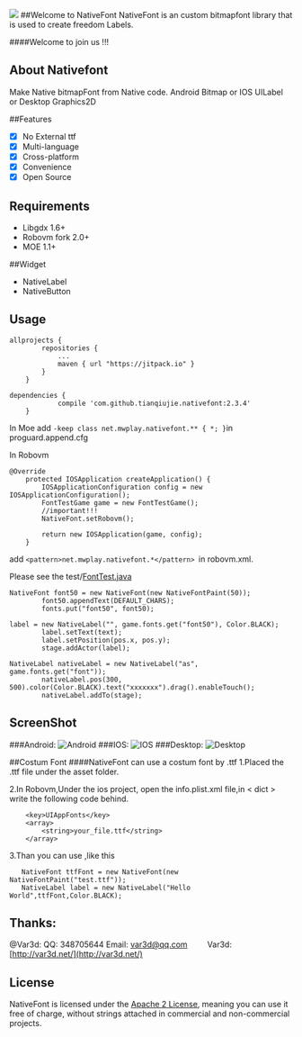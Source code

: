 [![](https://jitpack.io/v/tianqiujie/nativefont.svg)](https://jitpack.io/#tianqiujie/nativefont)
##Welcome to NativeFont
NativeFont is an custom bitmapfont library that is used to create freedom Labels.

####Welcome to join us !!!

## About Nativefont

Make Native bitmapFont from Native code. Android Bitmap or IOS UILabel or Desktop Graphics2D

##Features

- [x] No External ttf
- [x] Multi-language
- [x] Cross-platform
- [x] Convenience
- [x] Open Source

## Requirements

* Libgdx 1.6+
* Robovm fork 2.0+
* MOE 1.1+

##Widget
* NativeLabel
* NativeButton

## Usage
```
allprojects {
        repositories {
            ...
            maven { url "https://jitpack.io" }
        }
    }
```


```
dependencies {
	        compile 'com.github.tianqiujie.nativefont:2.3.4'
	}
```
In Moe
add ```-keep class net.mwplay.nativefont.** { *; }```in proguard.append.cfg

In Robovm
```
@Override
    protected IOSApplication createApplication() {
        IOSApplicationConfiguration config = new IOSApplicationConfiguration();
        FontTestGame game = new FontTestGame();
        //important!!!
        NativeFont.setRobovm();

        return new IOSApplication(game, config);
    }
```
add ```<pattern>net.mwplay.nativefont.*</pattern> ```in robovm.xml.

Please see the test/[FontTest.java](core/src/main/java/net/mwplay/nativefont/test/FontTest.java)
```
NativeFont font50 = new NativeFont(new NativeFontPaint(50));
        font50.appendText(DEFAULT_CHARS);
        fonts.put("font50", font50);
```
```
label = new NativeLabel("", game.fonts.get("font50"), Color.BLACK);
        label.setText(text);
        label.setPosition(pos.x, pos.y);
        stage.addActor(label);
        
NativeLabel nativeLabel = new NativeLabel("as", game.fonts.get("font"));
        nativeLabel.pos(300, 500).color(Color.BLACK).text("xxxxxxx").drag().enableTouch();
        nativeLabel.addTo(stage);
```

## ScreenShot

###Android:
![Android](doc/android.jpg)
###IOS:
![IOS](doc/ios.jpg)
###Desktop:
![Desktop](doc/desktop.jpg)

##Costum Font
####NativeFont can use a costum font by .ttf
1.Placed the .ttf file under the asset folder.

2.In Robovm,Under the ios project, open the info.plist.xml file,in < dict > write the following code behind.
```
    <key>UIAppFonts</key>
    <array>
        <string>your_file.ttf</string>
    </array>
```
3.Than you can use ,like this
```
   NativeFont ttfFont = new NativeFont(new NativeFontPaint("test.ttf"));
   NativeLabel label = new NativeLabel("Hello World",ttfFont,Color.BLACK);
```


## Thanks: 
@Var3d: 
          QQ: 348705644
	  Email: var3d@qq.com
          Var3d: [http://var3d.net/](http://var3d.net/)    
        
## License

NativeFont is licensed under the [Apache 2 License](http://www.apache.org/licenses/LICENSE-2.0.html), meaning you can use it free of charge, without strings attached in commercial and non-commercial projects. 
